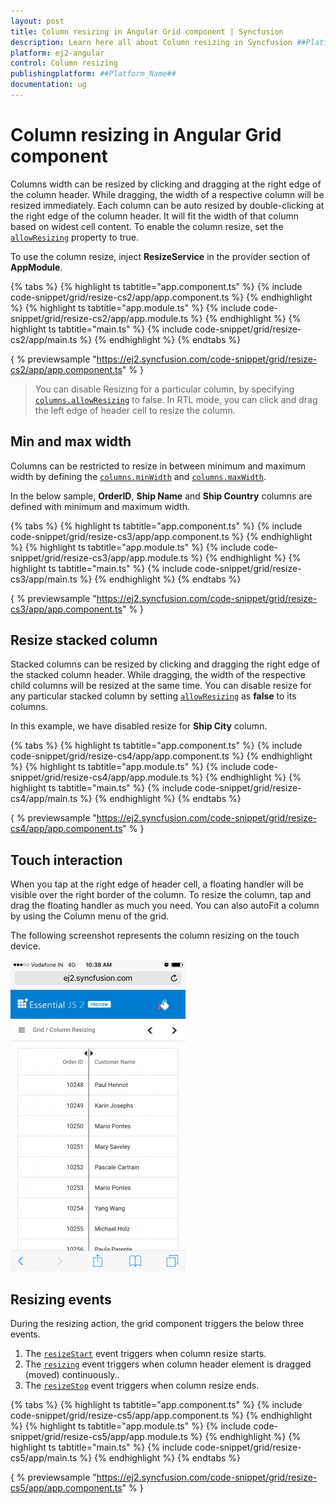 ```yaml
---
layout: post
title: Column resizing in Angular Grid component | Syncfusion
description: Learn here all about Column resizing in Syncfusion ##Platform_Name## Grid component of Syncfusion Essential JS 2 and more.
platform: ej2-angular
control: Column resizing 
publishingplatform: ##Platform_Name##
documentation: ug
---
```


# Column resizing in Angular Grid component

Columns width can be resized by clicking and dragging at the right edge of the column header.
While dragging, the width of a respective column will be resized immediately.
Each column can be auto resized by double-clicking at the right edge of the column header.
It will fit the width of that column based on widest cell content.
To enable the column resize, set the [`allowResizing`](../../api/grid/#allowresizing) property to true.

To use the column resize, inject **ResizeService** in the provider section of **AppModule**.

{% tabs %}
{% highlight ts tabtitle="app.component.ts" %}
{% include code-snippet/grid/resize-cs2/app/app.component.ts %}
{% endhighlight %}
{% highlight ts tabtitle="app.module.ts" %}
{% include code-snippet/grid/resize-cs2/app/app.module.ts %}
{% endhighlight %}
{% highlight ts tabtitle="main.ts" %}
{% include code-snippet/grid/resize-cs2/app/main.ts %}
{% endhighlight %}
{% endtabs %}
  
{ % previewsample "https://ej2.syncfusion.com/code-snippet/grid/resize-cs2/app/app.component.ts" % }

> You can disable Resizing for a particular column,
by specifying [`columns.allowResizing`](../../api/grid/columnDirective/#allowresizing) to false.
> In RTL mode, you can click and drag the left edge of header cell to resize the column.

## Min and max width

Columns can be restricted to resize in between minimum and maximum width by defining the
[`columns.minWidth`](../../api/grid/columnDirective/#minwidth) and [`columns.maxWidth`](../../api/grid/columnDirective/#maxwidth).

In the below sample, **OrderID**, **Ship Name** and **Ship Country** columns are defined with minimum and maximum width.

{% tabs %}
{% highlight ts tabtitle="app.component.ts" %}
{% include code-snippet/grid/resize-cs3/app/app.component.ts %}
{% endhighlight %}
{% highlight ts tabtitle="app.module.ts" %}
{% include code-snippet/grid/resize-cs3/app/app.module.ts %}
{% endhighlight %}
{% highlight ts tabtitle="main.ts" %}
{% include code-snippet/grid/resize-cs3/app/main.ts %}
{% endhighlight %}
{% endtabs %}
  
{ % previewsample "https://ej2.syncfusion.com/code-snippet/grid/resize-cs3/app/app.component.ts" % }

## Resize stacked column

Stacked columns can be resized by clicking and dragging the right edge of the stacked column header. While dragging, the width of the respective child columns will be resized at the same time. You can disable resize for any particular stacked column by setting [`allowResizing`](../../api/grid/columnDirective/#allowresizing) as **false** to its columns.

In this example, we have disabled resize for **Ship City** column.

{% tabs %}
{% highlight ts tabtitle="app.component.ts" %}
{% include code-snippet/grid/resize-cs4/app/app.component.ts %}
{% endhighlight %}
{% highlight ts tabtitle="app.module.ts" %}
{% include code-snippet/grid/resize-cs4/app/app.module.ts %}
{% endhighlight %}
{% highlight ts tabtitle="main.ts" %}
{% include code-snippet/grid/resize-cs4/app/main.ts %}
{% endhighlight %}
{% endtabs %}
  
{ % previewsample "https://ej2.syncfusion.com/code-snippet/grid/resize-cs4/app/app.component.ts" % }

## Touch interaction

When you tap at the right edge of header cell, a floating handler will be visible over the right border of the column.
To resize the column, tap and drag the floating handler as much you need. You can also autoFit a column by using the Column menu of the grid.

The following screenshot represents the column resizing on the touch device.

![Touch Interaction](../images/column-resizing.jpg)

## Resizing events

During the resizing action, the grid component triggers the below three events.

1. The [`resizeStart`](../../api/grid/#resizestart) event triggers when column resize starts.
2. The [`resizing`](../../api/grid/#resizing) event triggers when column header element is dragged (moved) continuously..
3. The [`resizeStop`](../../api/grid/#resizestop) event triggers when column resize ends.

{% tabs %}
{% highlight ts tabtitle="app.component.ts" %}
{% include code-snippet/grid/resize-cs5/app/app.component.ts %}
{% endhighlight %}
{% highlight ts tabtitle="app.module.ts" %}
{% include code-snippet/grid/resize-cs5/app/app.module.ts %}
{% endhighlight %}
{% highlight ts tabtitle="main.ts" %}
{% include code-snippet/grid/resize-cs5/app/main.ts %}
{% endhighlight %}
{% endtabs %}
  
{ % previewsample "https://ej2.syncfusion.com/code-snippet/grid/resize-cs5/app/app.component.ts" % }